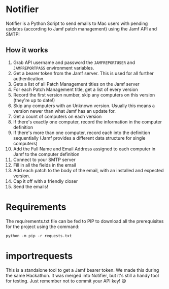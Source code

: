 # Notifier

Notifier is a Python Script to send emails to Mac users with pending updates (according to Jamf patch 
management) using the Jamf API and SMTP!

## How it works

1. Grab API username and password the `JAMFREPORTUSER` and `JAMFREPORTPASS` environment variables.
2. Get a bearer token from the Jamf server.  This is used for all further authentication.
3. Gets a list of all Patch Management titles on the Jamf server
4. For each Patch Management title, get a list of every version
5. Record the first version number, skip any computers on this version (they're up to date!)
6. Skip any computers with an Unknown version.  Usually this means a version newer than what Jamf has an update for.
7. Get a count of computers on each version
8. If there's exactly one computer, record the information in the computer definition 
9. If there's more than one computer, record each into the definition sequentially (Jamf provides a different data structure for single computers)
10. Add the Full Name and Email Address assigned to each computer in Jamf to the computer definition
11. Connect to your SMTP server
12. Fill in all the fields in the email
13. Add each patch to the body of the email, with an installed and expected version.
14. Cap it off with a friendly closer
15. Send the emails!

# Requirements
The requirements.txt file can be fed to PIP to download all the prerequisites for the project using the command:

```python -m pip -r requests.txt```

# importrequests

This is a standalone tool to get a Jamf bearer token.  We made this during the same Hackathon.  It was merged into Notifier, but it's still a handy tool for testing.  Just remember not to commit your API key! 😅

